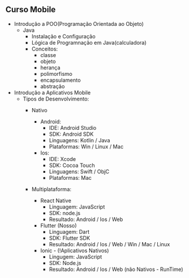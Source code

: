 ## Curso Mobile
- Introdução a POO(Programação Orientada ao Objeto)
    - Java 
        - Instalação e Configuração
        - Lógica de Programnação em Java(calculadora)
        - Conceitos:
            - classe
            - objeto
            - herança
            - polimorfismo
            - encapsulamento
            - abstração
 - Introdução a Aplicativos Mobile
    - Tipos de Desenvolvimento:
        - Nativo
            - Android:
                - IDE: Android Studio
                - SDK: Android SDK
                - Linguagens: Kotlin / Java
                - Plataformas: Win / Linux / Mac
            - Ios:
                - IDE: Xcode
                - SDK: Cocoa Touch
                - Linguagens: Swift / ObjC
                - Plataformas: Mac

        - Multiplataforma:
            - React Native
                - Linguagem: JavaScript
                - SDK: node.js
                - Resultado: Android / Ios / Web
            - Flutter (Nosso)
                - Linguagem: Dart
                - SDK: Flutter SDK
                - Resultado: Android / Ios / Web / Win / Mac / Linux
            - Ionic - (!Aplicativos Nativos)
                - Lingugem: JavaScript
                - SDK: Node.js
                - Resultado: Android / Ios / Web (não Nativos - RunTime)